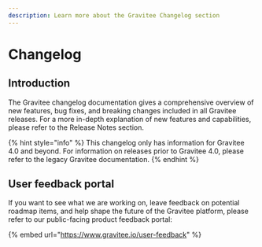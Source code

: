 ```yaml
---
description: Learn more about the Gravitee Changelog section
---
```


# Changelog

## Introduction

The Gravitee changelog documentation gives a comprehensive overview of new features, bug fixes, and breaking changes included in all Gravitee releases. For a more in-depth explanation of new features and capabilities, please refer to the Release Notes section.

{% hint style="info" %}
This changelog only has information for Gravitee 4.0 and beyond. For information on releases prior to Gravitee 4.0, please refer to the legacy Gravitee documentation.
{% endhint %}

## User feedback portal

If you want to see what we are working on, leave feedback on potential roadmap items, and help shape the future of the Gravitee platform, please refer to our public-facing product feedback portal:

{% embed url="https://www.gravitee.io/user-feedback" %}
